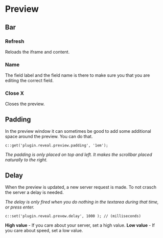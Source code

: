 # Preview

## Bar

### Refresh

Reloads the iframe and content.

### Name

The field label and the field name is there to make sure you that you are editing the correct field.

### Close X

Closes the preview.

## Padding

In the preview window it can sometimes be good to add some additional space around the preview. You can do that.

```
c::get('plugin.reveal.preview.padding', '1em');
```

*The padding is only placed on top and left. It makes the scrollbar placed naturally to the right.*

## Delay

When the preview is updated, a new server request is made. To not crasch the server a delay is needed.

*The delay is only fired when you do nothing in the textarea during that time, or press enter.*

```
c::set('plugin.reveal.prevew.delay', 1000 ); // (milliseconds)
```

**High value** - If you care about your server, set a high value.
**Low value** - If you care about speed, set a low value.